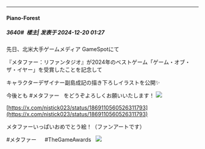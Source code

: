 ﻿
*****

####  Piano-Forest  
##### 3640#         楼主| 发表于 2024-12-20 01:27

先日、北米大手ゲームメディア GameSpotにて

『メタファー：リファンタジオ』が2024年のベストゲーム「ゲーム・オブ・ザ・イヤー」を受賞したことを記念して

キャラクターデザイナー副島成記の描き下ろしイラストを公開✨

今後とも #メタファー    をどうぞよろしくお願いいたします！
<img src="https://p.sda1.dev/20/aaab4cc2388534acc1c32f9ac4b8db3d/20241220_012503.jpg" referrerpolicy="no-referrer">

[https://x.com/nistick023/status/1869110560526311793](https://x.com/nistick023/status/1869110560526311793)

メタファーいっぱいおめでとう絵！（ファンアートです）

#メタファー   　#TheGameAwards   
<img src="https://p.sda1.dev/20/db93737534e6bbe46d6d45827cdf8665/20241220_012517.jpg" referrerpolicy="no-referrer">

